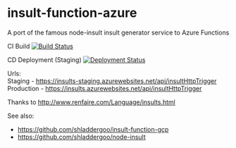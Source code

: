 # insult-function-azure
A port of the famous node-insult insult generator service to Azure Functions

CI Build [![Build Status](https://hcc-devops.visualstudio.com/CI/_apis/build/status/insult-function-azure-ci?branchName=master)](https://hcc-devops.visualstudio.com/CI/_build/latest?definitionId=14?branchName=master)

CD Deployment (Staging) [![Deployment Status](https://hcc-devops.vsrm.visualstudio.com/_apis/public/Release/badge/4a39983c-4bc6-4bb5-87d6-d5a77491e0d3/4/4)]()

Urls:  
Staging - https://insults-staging.azurewebsites.net/api/insultHttpTrigger  
Production - https://insults.azurewebsites.net/api/insultHttpTrigger

Thanks to http://www.renfaire.com/Language/insults.html

See also:
- https://github.com/shladdergoo/insult-function-gcp
- https://github.com/shladdergoo/node-insult
